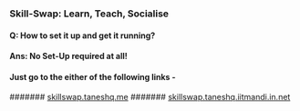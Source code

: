 ### Skill-Swap: Learn, Teach, Socialise

#### Q: How to set it up and get it running?
#### Ans: No Set-Up required at all!
####      Just go to the either of the following links -
#######         [skillswap.taneshq.me](skillswap.taneshq.me)
#######         [skillswap.taneshq.iitmandi.in.net](skillswap.taneshq.iitmandi.in.net)